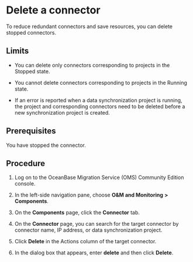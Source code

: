 # Delete a connector 

To reduce redundant connectors and save resources, you can delete stopped connectors. 

## Limits 

* You can delete only connectors corresponding to projects in the Stopped state.

  

* You cannot delete connectors corresponding to projects in the Running state.

  

* If an error is reported when a data synchronization project is running, the project and corresponding connectors need to be deleted before a new synchronization project is created.


## Prerequisites 

You have stopped the connector.

## Procedure 

1. Log on to the OceanBase Migration Service (OMS) Community Edition console.


2. In the left-side navigation pane, choose **O\&M and Monitoring** **\>** **Components**.

   

3. On the **Components** page, click the **Connector** tab.

   

4. On the **Connector** page, you can search for the target connector by connector name, IP address, or data synchronization project. 

5. Click **Delete** in the Actions column of the target connector.

   

6. In the dialog box that appears, enter **delete** and then click **Delete**.
